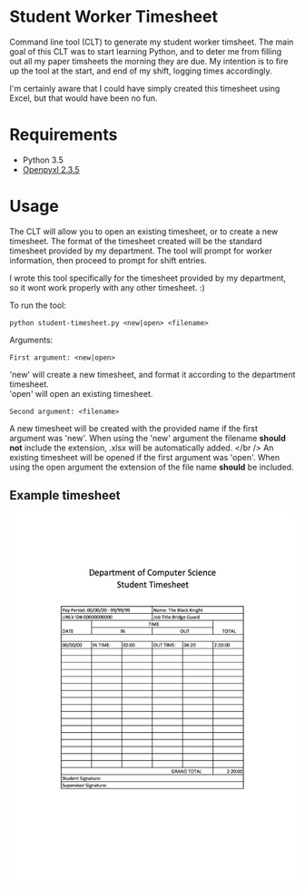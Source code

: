 # Student Worker Timesheet
Command line tool (CLT) to generate my student worker timsheet. The main goal of this CLT was to start learning Python, and to deter me from filling out all my paper timsheets the morning they are due. My intention is to fire up the tool at the start, and end of my shift, logging times accordingly.

I'm certainly aware that I could have simply created this timesheet using Excel, but that would have been no fun.
# Requirements
 * Python 3.5
 * [Openpyxl 2.3.5](http://openpyxl.readthedocs.io/en/default/api/openpyxl.workbook.html)

# Usage
The CLT will allow you to open an existing timesheet, or to create a new timesheet. 
The format of the timesheet created will be the standard timesheet provided by my department. The tool will prompt for worker information, then proceed to prompt for shift entries.  

I wrote this tool specifically for the timesheet provided by my department, so it wont work properly with any other timesheet. :)

To run the tool:

	python student-timesheet.py <new|open> <filename>

Arguments:
	
	First argument: <new|open>  
'new' will create a new timesheet, and format it according to the department timesheet.<br />
'open' will open an existing timesheet.

	Second argument: <filename> 
A new timesheet will be created with the provided name if the first argument was 'new'. When using the 'new' argument the filename **should not** include the extension, .xlsx will be automatically added. </br />
An existing timesheet will be opened if the first argument was 'open'. When using the open argument the extension of the file name **should** be included. 

## Example timesheet 
![Example timesheet](https://raw.githubusercontent.com/joelmacias/student-timesheet/master/sample_timesheet.jpg)

